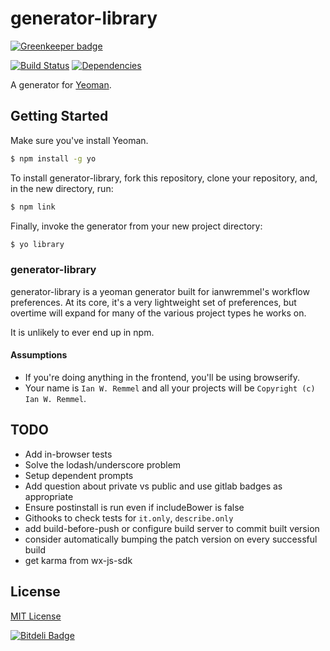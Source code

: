 # generator-library 

[![Greenkeeper badge](https://badges.greenkeeper.io/ianwremmel/generator-library.svg)](https://greenkeeper.io/)

[![Build Status](https://secure.travis-ci.org/ianwremmel/generator-library.png?branch=master)](https://travis-ci.org/ianwremmel/generator-library)
[![Dependencies](https://david-dm.org/ianwremmel/generator-library.png)](https://david-dm.org/ianwremmel/generator-library)



A generator for [Yeoman](http://yeoman.io).


## Getting Started

Make sure you've install Yeoman.

```bash
$ npm install -g yo
```

To install generator-library, fork this repository, clone your repository, and, in the new directory, run:

```bash
$ npm link
```

Finally, invoke the generator from your new project directory:

```bash
$ yo library
```

### generator-library

generator-library is a yeoman generator built for ianwremmel's workflow preferences. At its core, it's a very lightweight set of preferences, but overtime will expand for many of the various project types he works on.

It is unlikely to ever end up in npm.

#### Assumptions

- If you're doing anything in the frontend, you'll be using browserify.
- Your name is `Ian W. Remmel` and all your projects will be `Copyright (c) Ian W. Remmel`.

## TODO

- Add in-browser tests
- Solve the lodash/underscore problem
- Setup dependent prompts
- Add question about private vs public and use gitlab badges as appropriate
- Ensure postinstall is run even if includeBower is false
- Githooks to check tests for `it.only`, `describe.only`
- add build-before-push or configure build server to commit built version
- consider automatically bumping the patch version on every successful build
- get karma from wx-js-sdk

## License

[MIT License](http://en.wikipedia.org/wiki/MIT_License)


[![Bitdeli Badge](https://d2weczhvl823v0.cloudfront.net/ianwremmel/generator-library/trend.png)](https://bitdeli.com/free "Bitdeli Badge")
